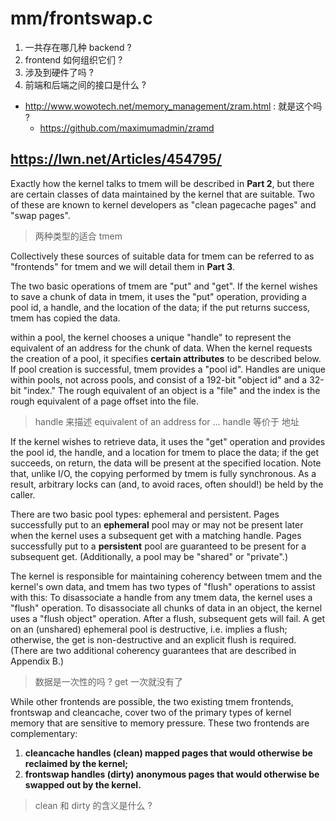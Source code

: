 # mm/frontswap.c

1. 一共存在哪几种 backend ?
2. frontend 如何组织它们 ?
3. 涉及到硬件了吗 ?
5. 前端和后端之间的接口是什么 ?



- http://www.wowotech.net/memory_management/zram.html : 就是这个吗 ?
  - https://github.com/maximumadmin/zramd

## https://lwn.net/Articles/454795/

Exactly how the kernel talks to tmem will be described in **Part 2**,
but there are certain classes of data maintained by the kernel that are suitable.
Two of these are known to kernel developers as "clean pagecache pages" and "swap pages".

> 两种类型的适合 tmem

Collectively these sources of suitable data for tmem can be referred to as "frontends" for tmem
and we will detail them in **Part 3**.

The two basic operations of tmem are "put" and "get".
If the kernel wishes to save a chunk of data in tmem, it uses the "put" operation, providing a pool id, a handle, and the location of the data;
if the put returns success, tmem has copied the data.

within a pool, the kernel chooses a unique "handle" to represent the equivalent of an address for the chunk of data.
When the kernel requests the creation of a pool, it specifies **certain attributes** to be described below.
If pool creation is successful, tmem provides a "pool id".
Handles are unique within pools, not across pools, and consist of a 192-bit "object id" and a 32-bit "index."
The rough equivalent of an object is a "file" and the index is the rough equivalent of a page offset into the file.
> handle 来描述 equivalent of an address for ...
> handle 等价于 地址

If the kernel wishes to retrieve data, it uses the "get" operation and provides the pool id, the handle, and a location for tmem to place the data;
if the get succeeds, on return, the data will be present at the specified location.
Note that, unlike I/O, the copying performed by tmem is fully synchronous.
As a result, arbitrary locks can (and, to avoid races, often should!) be held by the caller.

There are two basic pool types: ephemeral and persistent.
Pages successfully put to an **ephemeral** pool may or may not be present later when the kernel uses a subsequent get with a matching handle.
Pages successfully put to a **persistent** pool are guaranteed to be present for a subsequent get. (Additionally, a pool may be "shared" or "private".)

The kernel is responsible for maintaining coherency between tmem and the kernel's own data,
and tmem has two types of "flush" operations to assist with this: To disassociate a handle from any tmem data, the kernel uses a "flush" operation.
To disassociate all chunks of data in an object, the kernel uses a "flush object" operation.
After a flush, subsequent gets will fail. A get on an (unshared) ephemeral pool is destructive, i.e. implies a flush; otherwise, the get is non-destructive and an explicit flush is required.
(There are two additional coherency guarantees that are described in Appendix B.)
> 数据是一次性的吗 ? get 一次就没有了

While other frontends are possible, the two existing tmem frontends, frontswap and cleancache, cover two of the primary types of kernel memory that are sensitive to memory pressure.
These two frontends are complementary:
1. **cleancache handles (clean) mapped pages that would otherwise be reclaimed by the kernel;**
2. **frontswap handles (dirty) anonymous pages that would otherwise be swapped out by the kernel.**

> clean 和 dirty 的含义是什么 ?
